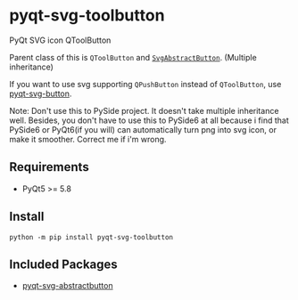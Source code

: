 # pyqt-svg-toolbutton
PyQt SVG icon QToolButton

Parent class of this is `QToolButton` and <a href="https://github.com/yjg30737/pyqt-svg-abstractbutton.git">`SvgAbstractButton`</a>. (Multiple inheritance)

If you want to use svg supporting `QPushButton` instead of `QToolButton`, use <a href="https://github.com/yjg30737/pyqt-svg-button.git">pyqt-svg-button</a>.

Note: Don't use this to PySide project. It doesn't take multiple inheritance well. Besides, you don't have to use this to PySide6 at all because i find that PySide6 or PyQt6(if you will) can automatically turn png into svg icon, or make it smoother. Correct me if i'm wrong.

## Requirements
* PyQt5 >= 5.8

## Install
`python -m pip install pyqt-svg-toolbutton`

## Included Packages
* <a href="https://github.com/yjg30737/pyqt-svg-abstractbutton.git">pyqt-svg-abstractbutton</a>
